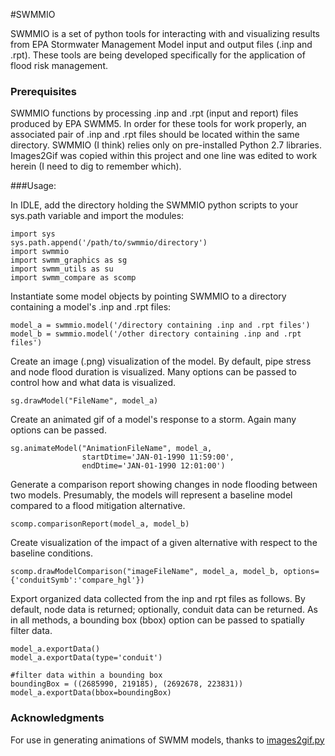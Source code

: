 #SWMMIO

SWMMIO is a set of python tools for interacting with and visualizing results from EPA Stormwater Management Model input and output files (.inp and .rpt). These tools are being developed specifically for the application of flood risk management.


### Prerequisites
SWMMIO functions by processing .inp and .rpt (input and report) files produced by EPA SWMM5. In order for these tools for work properly, an associated pair of .inp and .rpt files should be located within the same directory. SWMMIO (I think) relies only on pre-installed Python 2.7 libraries. Images2Gif was copied within this project and one line was edited to work herein (I need to dig to remember which). 

###Usage:


In IDLE, add the directory holding the SWMMIO python scripts to your sys.path variable and import the modules:
```
import sys
sys.path.append('/path/to/swmmio/directory')
import swmmio
import swmm_graphics as sg
import swmm_utils as su
import swmm_compare as scomp

```
Instantiate  some model objects by pointing SWMMIO to a directory containing a model's .inp and .rpt files:
```
model_a = swmmio.model('/directory containing .inp and .rpt files')
model_b = swmmio.model('/other directory containing .inp and .rpt files')
```

Create an image (.png) visualization of the model. By default, pipe stress and node flood duration is visualized. 
Many options can be passed to control how and what data is visualized.
```
sg.drawModel("FileName", model_a)
```

Create an animated gif of a model's response to a storm. Again many options can be passed.
```
sg.animateModel("AnimationFileName", model_a, 
				startDtime='JAN-01-1990 11:59:00', 
				endDtime='JAN-01-1990 12:01:00')
```

Generate a comparison report showing changes in node flooding between two models. Presumably, the models
will represent a baseline model compared to a flood mitigation alternative.
``` 
scomp.comparisonReport(model_a, model_b)
```

Create visualization of the impact of a given alternative with respect to the baseline conditions.
```
scomp.drawModelComparison("imageFileName", model_a, model_b, options={'conduitSymb':'compare_hgl'})
```

Export organized data collected from the inp and rpt files as follows. By default, node data is returned; optionally, conduit data can be returned. As in all methods, a bounding box (bbox) option can be passed to spatially filter data. 
```
model_a.exportData() 
model_a.exportData(type='conduit') 

#filter data within a bounding box
boundingBox = ((2685990, 219185), (2692678, 223831))
model_a.exportData(bbox=boundingBox) 

``` 

### Acknowledgments
For use in generating animations of SWMM models, thanks to [images2gif.py](https://gist.github.com/jonschoning/7216290)
